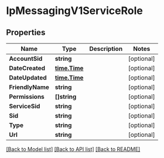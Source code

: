 # IpMessagingV1ServiceRole

## Properties

Name | Type | Description | Notes
------------ | ------------- | ------------- | -------------
**AccountSid** | **string** |  | [optional] 
**DateCreated** | [**time.Time**](time.Time.md) |  | [optional] 
**DateUpdated** | [**time.Time**](time.Time.md) |  | [optional] 
**FriendlyName** | **string** |  | [optional] 
**Permissions** | **[]string** |  | [optional] 
**ServiceSid** | **string** |  | [optional] 
**Sid** | **string** |  | [optional] 
**Type** | **string** |  | [optional] 
**Url** | **string** |  | [optional] 

[[Back to Model list]](../README.md#documentation-for-models) [[Back to API list]](../README.md#documentation-for-api-endpoints) [[Back to README]](../README.md)


